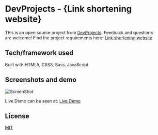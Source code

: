 # DevProjects - {Link shortening website}

This is an open source project from [DevProjects](http://www.codementor.io/projects). Feedback and questions are welcome!
Find the project requirements here: [Link shortening website](https://www.codementor.io/projects/web/link-shortener-website-brqjanf6zq)

## Tech/framework used

Built with HTML5, CSS3, Sass, JavaScript

## Screenshots and demo

![ScreenShot](https://user-images.githubusercontent.com/64425886/123153595-7691c100-d483-11eb-95ba-45cc90c8c064.png)

Live Demo can be seen at: [Live Demo](https://clicktweak-gargi91.vercel.app/)

## License

[MIT](https://choosealicense.com/licenses/mit/)
